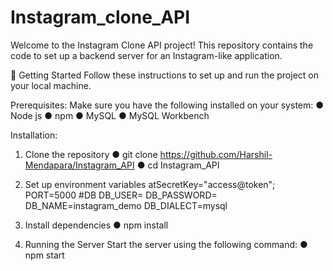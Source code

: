 # Instagram_clone_API

Welcome to the Instagram Clone API project! This repository contains the code to set up a backend server for an Instagram-like application.

🚀 Getting Started
Follow these instructions to set up and run the project on your local machine.

Prerequisites:
Make sure you have the following installed on your system:
● Node js
● npm
● MySQL
● MySQL Workbench

Installation:

1. Clone the repository
   ● git clone https://github.com/Harshil-Mendapara/Instagram_API
   ● cd Instagram_API

2. Set up environment variables
   atSecretKey="access@token";
   PORT=5000
   #DB
   DB_USER=<your-database-username>
   DB_PASSWORD=<your-database-password>
   DB_NAME=instagram_demo
   DB_DIALECT=mysql

3. Install dependencies
   ● npm install

4. Running the Server
   Start the server using the following command:
   ● npm start
